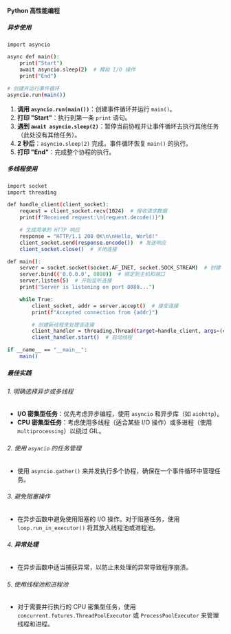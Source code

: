 #### Python 高性能编程<Badge type="tip" text="python" />

##### 异步使用

```bash
import asyncio

async def main():
    print("Start")
    await asyncio.sleep(2)  # 模拟 I/O 操作
    print("End")

# 创建并运行事件循环
asyncio.run(main())

```

1. **调用 `asyncio.run(main())`**：创建事件循环并运行 `main()`。
2. **打印 "Start"**：执行到第一条 `print` 语句。
3. **遇到 `await asyncio.sleep(2)`**：暂停当前协程并让事件循环去执行其他任务（此处没有其他任务）。
4. **2 秒后**：`asyncio.sleep(2)` 完成，事件循环恢复 `main()` 的执行。
5. **打印 "End"**：完成整个协程的执行。

##### 多线程使用

```bash
import socket
import threading

def handle_client(client_socket):
    request = client_socket.recv(1024)  # 接收请求数据
    print(f"Received request:\n{request.decode()}")

    # 生成简单的 HTTP 响应
    response = "HTTP/1.1 200 OK\n\nHello, World!"
    client_socket.send(response.encode())  # 发送响应
    client_socket.close()  # 关闭连接

def main():
    server = socket.socket(socket.AF_INET, socket.SOCK_STREAM)  # 创建 TCP 套接字
    server.bind(('0.0.0.0', 8080))  # 绑定到主机和端口
    server.listen(5)  # 开始监听连接
    print("Server is listening on port 8080...")

    while True:
        client_socket, addr = server.accept()  # 接受连接
        print(f"Accepted connection from {addr}")

        # 创建新线程来处理该连接
        client_handler = threading.Thread(target=handle_client, args=(client_socket,))
        client_handler.start()  # 启动线程

if __name__ == "__main__":
    main()
```

##### 最佳实践

###### 1. 明确选择异步或多线程

- **I/O 密集型任务**：优先考虑异步编程，使用 `asyncio` 和异步库（如 `aiohttp`）。
- **CPU 密集型任务**：考虑使用多线程（适合某些 I/O 操作）或多进程（使用 `multiprocessing`）以绕过 GIL。

###### 2. 使用 `asyncio` 的任务管理

- 使用 `asyncio.gather()` 来并发执行多个协程，确保在一个事件循环中管理任务。

###### 3. 避免阻塞操作

- 在异步函数中避免使用阻塞的 I/O 操作。对于阻塞任务，使用 `loop.run_in_executor()` 将其放入线程池或进程池。

###### 4.  **异常处理**

- 在异步函数中适当捕获异常，以防止未处理的异常导致程序崩溃。

###### 5. 使用线程池和进程池

- 对于需要并行执行的 CPU 密集型任务，使用 `concurrent.futures.ThreadPoolExecutor` 或 `ProcessPoolExecutor` 来管理线程和进程。